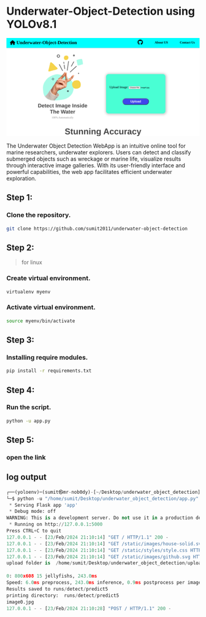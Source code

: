 # Underwater-Object-Detection using YOLOv8.1
![image](static/images/2.png)  

<p>
The Underwater Object Detection WebApp is an intuitive online tool for marine researchers, underwater explorers. Users can detect and classify submerged objects such as wreckage or marine life, visualize results through interactive image galleries. With its user-friendly interface and powerful capabilities, the web app facilitates efficient underwater exploration.
</p>

## Step 1:
### Clone the repository.
```bash
git clone https://github.com/sumit2011/underwater-object-detection
```

## Step 2:
> for linux
### Create virtual environment.
```bash
virtualenv myenv
```
### Activate virtual environment.
```bash
source myenv/bin/activate
```


## Step 3:
### Installing require modules.
```bash
pip install -r requirements.txt
```

## Step 4:
### Run the script.
```bash
python -u app.py
```
## Step 5:
### open the link 


## log output
```python
┌──(yoloenv)─(sumit㉿mr-nob0dy)-[~/Desktop/underwater_object_detection]
└─$ python -u "/home/sumit/Desktop/underwater_object_detection/app.py"
 * Serving Flask app 'app'
 * Debug mode: off
WARNING: This is a development server. Do not use it in a production deployment. Use a production WSGI server instead.
 * Running on http://127.0.0.1:5000
Press CTRL+C to quit
127.0.0.1 - - [23/Feb/2024 21:10:14] "GET / HTTP/1.1" 200 -
127.0.0.1 - - [23/Feb/2024 21:10:14] "GET /static/images/house-solid.svg HTTP/1.1" 304 -
127.0.0.1 - - [23/Feb/2024 21:10:14] "GET /static/styles/style.css HTTP/1.1" 304 -
127.0.0.1 - - [23/Feb/2024 21:10:14] "GET /static/images/github.svg HTTP/1.1" 304 -
upload folder is  /home/sumit/Desktop/underwater_object_detection/uploads/images/image7.jpg

0: 800x608 15 jellyfishs, 243.0ms
Speed: 6.0ms preprocess, 243.0ms inference, 0.9ms postprocess per image at shape (1, 3, 800, 608)
Results saved to runs/detect/predict5
printing directory:  runs/detect/predict5
image0.jpg
127.0.0.1 - - [23/Feb/2024 21:10:28] "POST / HTTP/1.1" 200 -
```



